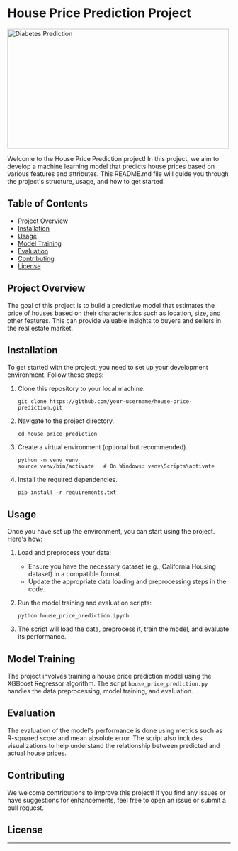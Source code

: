 # House Price Prediction Project

<img src="https://miro.medium.com/v2/resize:fit:804/1*D6s2K1y7kjE14swcgITB1w.png" alt="Diabetes Prediction" width="500" height="270">

Welcome to the House Price Prediction project! In this project, we aim to develop a machine learning model that predicts house prices based on various features and attributes. This README.md file will guide you through the project's structure, usage, and how to get started.

## Table of Contents

- [Project Overview](#project-overview)
- [Installation](#installation)
- [Usage](#usage)
- [Model Training](#model-training)
- [Evaluation](#evaluation)
- [Contributing](#contributing)
- [License](#license)

## Project Overview

The goal of this project is to build a predictive model that estimates the price of houses based on their characteristics such as location, size, and other features. This can provide valuable insights to buyers and sellers in the real estate market.

## Installation

To get started with the project, you need to set up your development environment. Follow these steps:

1. Clone this repository to your local machine.
   ```
   git clone https://github.com/your-username/house-price-prediction.git
   ```

2. Navigate to the project directory.
   ```
   cd house-price-prediction
   ```

3. Create a virtual environment (optional but recommended).
   ```
   python -m venv venv
   source venv/bin/activate   # On Windows: venv\Scripts\activate
   ```

4. Install the required dependencies.
   ```
   pip install -r requirements.txt
   ```

## Usage

Once you have set up the environment, you can start using the project. Here's how:

1. Load and preprocess your data:
   - Ensure you have the necessary dataset (e.g., California Housing dataset) in a compatible format.
   - Update the appropriate data loading and preprocessing steps in the code.

2. Run the model training and evaluation scripts:
   ```
   python house_price_prediction.ipynb
   ```

3. The script will load the data, preprocess it, train the model, and evaluate its performance.

## Model Training

The project involves training a house price prediction model using the XGBoost Regressor algorithm. The script `house_price_prediction.py` handles the data preprocessing, model training, and evaluation.

## Evaluation

The evaluation of the model's performance is done using metrics such as R-squared score and mean absolute error. The script also includes visualizations to help understand the relationship between predicted and actual house prices.

## Contributing

We welcome contributions to improve this project! If you find any issues or have suggestions for enhancements, feel free to open an issue or submit a pull request.

## License



---
